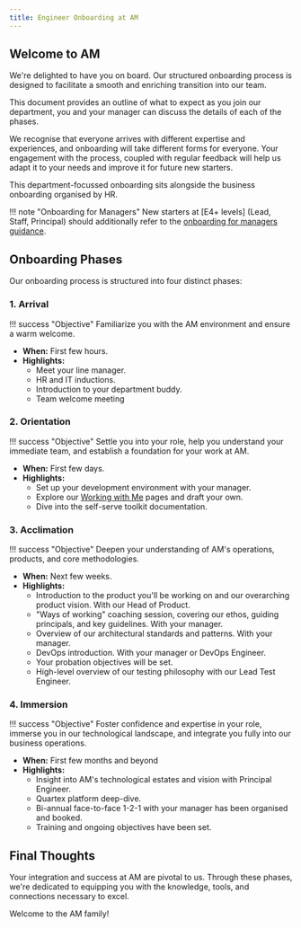 ```yaml
---
title: Engineer Onboarding at AM
---
```


## Welcome to AM

We're delighted to have you on board. Our structured onboarding process is designed to facilitate a smooth and enriching transition into our team.

This document provides an outline of what to expect as you join our department, you and your manager can discuss the details of each of the phases.

We recognise that everyone arrives with different expertise and experiences, and onboarding will take different forms for everyone. Your engagement with the process, coupled with regular feedback will help us adapt it to your needs and improve it for future new starters.

This department-focussed onboarding sits alongside the business onboarding organised by HR. 

!!! note "Onboarding for Managers"
    New starters at [E4+ levels] (Lead, Staff, Principal) should additionally refer to the [onboarding for managers guidance](Onboarding-for-managers.md).

## Onboarding Phases

Our onboarding process is structured into four distinct phases:

### 1. Arrival

!!! success "Objective"
    Familiarize you with the AM environment and ensure a warm welcome.

- **When:** First few hours.
- **Highlights:**
    - Meet your line manager.
    - HR and IT inductions.
    - Introduction to your department buddy.
    - Team welcome meeting

### 2. Orientation

!!! success "Objective"
    Settle you into your role, help you understand your immediate team, and establish a foundation for your work at AM.

- **When:** First few days.
- **Highlights:**
    - Set up your development environment with your manager.
    - Explore our [Working with Me](https://knowledgebase.platformdev.amdigital.co.uk/Directory/People/) pages and draft your own.
    - Dive into the self-serve toolkit documentation.

### 3. Acclimation

!!! success "Objective"
    Deepen your understanding of AM's operations, products, and core methodologies.

- **When:** Next few weeks.
- **Highlights:**
    - Introduction to the product you'll be working on and our overarching product vision. With our Head of Product.
    - "Ways of working" coaching session, covering our ethos, guiding principals, and key guidelines. With your manager.
    - Overview of our architectural standards and patterns. With your manager.
    - DevOps introduction. With your manager or DevOps Engineer.
    - Your probation objectives will be set.
    - High-level overview of our testing philosophy with our Lead Test Engineer.

### 4. Immersion

!!! success "Objective"
    Foster confidence and expertise in your role, immerse you in our technological landscape, and integrate you fully into our business operations.

- **When:** First few months and beyond
- **Highlights:**
    - Insight into AM's technological estates and vision with Principal Engineer.
    - Quartex platform deep-dive.
    - Bi-annual face-to-face 1-2-1 with your manager has been organised and booked.
    - Training and ongoing objectives have been set.

## Final Thoughts

Your integration and success at AM are pivotal to us. Through these phases, we're dedicated to equipping you with the knowledge, tools, and connections necessary to excel.

Welcome to the AM family!
